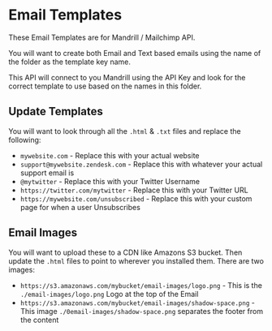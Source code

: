Email Templates
===

These Email Templates are for Mandrill / Mailchimp API.  

You will want to create both Email and Text based emails using the name of the folder as the template key name.

This API will connect to you Mandrill using the API Key and look for the correct template to use based on the names in this folder.

Update Templates
---

You will want to look through all the `.html` & `.txt` files and replace the following:

* `mywebsite.com` - Replace this with your actual website
* `support@mywebsite.zendesk.com` - Replace this with whatever your actual support email is
* `@mytwitter` - Replace this with your Twitter Username
* `https://twitter.com/mytwitter` - Replace this with your Twitter URL
* `https://mywebsite.com/unsubscribed` - Replace this with your custom page for when a user Unsubscribes

Email Images
---

You will want to upload these to a CDN like Amazons S3 bucket.  Then update the `.html` files to point to wherever you installed them.  There are two images:

* `https://s3.amazonaws.com/mybucket/email-images/logo.png` - This is the `./email-images/logo.png` Logo at the top of the Email
* `https://s3.amazonaws.com/mybucket/email-images/shadow-space.png` - This image `./0email-images/shadow-space.png` separates the footer from the content